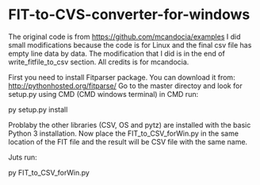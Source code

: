 # FIT-to-CVS-converter-for-windows

The original code is from https://github.com/mcandocia/examples
I did small modifications because the code is for Linux and the final csv file has empty line data by data. The modification that I did is in the end of write_fitfile_to_csv section. All credits is for mcandocia. 


First you need to install Fitparser package. You can download it from: http://pythonhosted.org/fitparse/
Go to the master directoy and look for setup.py using CMD (CMD windows terminal)
in CMD run:

py setup.py install

Problaby the other libraries (CSV, OS and pytz) are installed with the basic Python 3 installation.
Now place the FIT_to_CSV_forWin.py in the same location of the FIT file and the result will be CSV file with the same name.

Juts run:

py FIT_to_CSV_forWin.py



